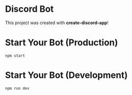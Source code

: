 # Discord Bot

This project was created with **create-discord-app**!

# Start Your Bot (Production)

`npm start`

# Start Your Bot (Development)

`npm run dev`
